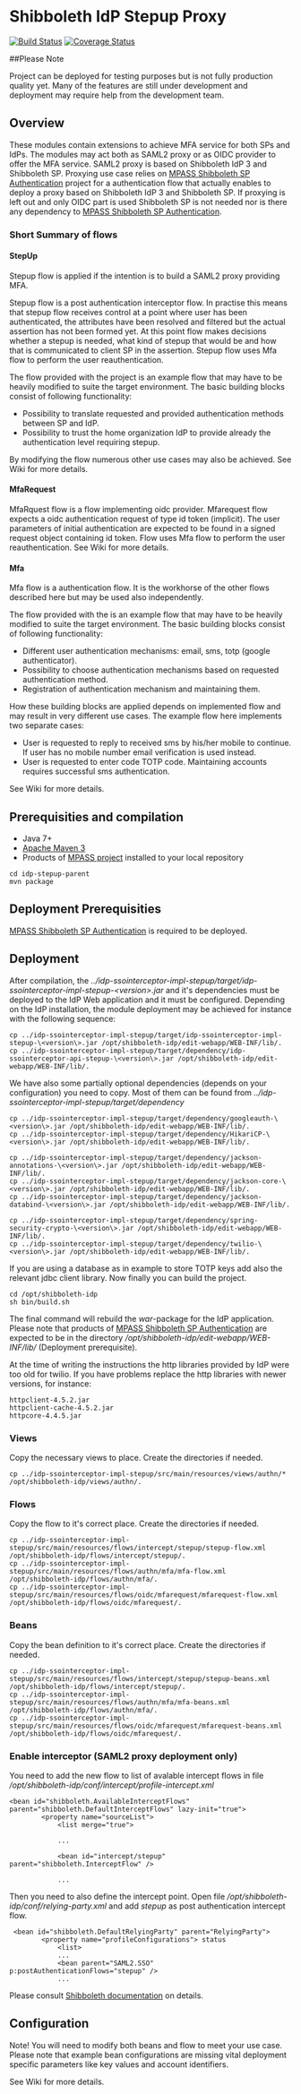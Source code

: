 # Shibboleth IdP Stepup Proxy

[![Build Status](https://travis-ci.org/CSC-IT-Center-for-Science/stepup-proxy.svg?branch=master)](https://travis-ci.org/CSC-IT-Center-for-Science/stepup-proxy)
[![Coverage Status](https://coveralls.io/repos/github/CSC-IT-Center-for-Science/stepup-proxy/badge.svg?branch=master)](https://coveralls.io/github/CSC-IT-Center-for-Science/stepup-proxy?branch=master)

##Please Note

Project can be deployed for testing purposes but is not fully production quality yet. Many of the features are still under development and deployment may require help from the development team.  

## Overview
These modules contain extensions to achieve MFA service for both SPs and IdPs. The modules may act both as SAML2 proxy or as OIDC provider to offer the MFA service. SAML2 proxy is based on Shibboleth IdP 3 and Shibboleth SP. Proxying use case relies on [MPASS Shibboleth SP Authentication](https://github.com/Digipalvelutehdas/MPASS-proxy/tree/master/idp-authn-impl-shibsp) project for a authentication flow that actually enables to deploy a proxy based on Shibboleth IdP 3 and Shibboleth SP. If proxying is left out and only OIDC part is used Shibboleth SP is not needed nor is there any dependency to [MPASS Shibboleth SP Authentication](https://github.com/Digipalvelutehdas/MPASS-proxy/tree/master/idp-authn-impl-shibsp). 

### Short Summary of flows

#### StepUp
Stepup flow is applied if the intention is to  build a SAML2 proxy providing MFA.

Stepup flow is a post authentication interceptor flow. In practise this means that stepup flow receives control at a point where user has been  authenticated, the attributes have been resolved and filtered but the actual assertion has not been formed yet. At this point flow makes decisions whether a stepup is needed, what kind of stepup that would be and how that is communicated to client SP in the assertion. Stepup flow uses Mfa flow to perform the user reauthentication.

The flow provided with the project is an example flow that may have to be heavily modified to suite the target environment. The basic building blocks consist of following functionality:

- Possibility to translate requested and provided authentication methods between SP and IdP.
- Possibility to trust the home organization IdP to provide already the authentication level requiring stepup. 

By modifying the flow numerous other use cases may also be achieved. See Wiki for more details. 

#### MfaRequest
MfaRquest flow is a flow implementing oidc provider. Mfarequest flow expects a oidc authentication request of type id token (implicit). The user parameters of initial authentication are expected to be found in a signed request object containing id token. Flow uses Mfa flow to perform the user reauthentication. See Wiki for more details.   


#### Mfa
Mfa flow is a authentication flow. It is the workhorse of the other flows described here but may be used also independently. 

The flow provided with the is an example flow that may have to be heavily modified to suite the target environment. The basic building blocks consist of following functionality:

- Different user authentication mechanisms: email, sms, totp (google authenticator).
- Possibility to choose authentication mechanisms based on requested authentication method.
- Registration of authentication mechanism and maintaining them.

How these building blocks are applied depends on implemented flow and may result in very different use cases. The example flow here implements two separate cases:

- User is requested to reply to received sms by his/her mobile to continue. If user has no mobile number email verification is used instead.
- User is requested to enter code TOTP code. Maintaining accounts requires successful sms authentication.

See Wiki for more details.

## Prerequisities and compilation

- Java 7+
- [Apache Maven 3](https://maven.apache.org/)
- Products of [MPASS project](https://github.com/Digipalvelutehdas/MPASS-proxy/tree/master/idp-mpass-parent) installed to  your local repository

```
cd idp-stepup-parent
mvn package
```


## Deployment Prerequisities
[MPASS Shibboleth SP Authentication](https://github.com/Digipalvelutehdas/MPASS-proxy/tree/master/idp-authn-impl-shibsp) is required to be deployed.

## Deployment
After compilation, the _../idp-ssointerceptor-impl-stepup/target/idp-ssointerceptor-impl-stepup-\<version\>.jar_  and it's dependencies must be deployed to the IdP Web application and it must be configured. Depending on the IdP installation, the module deployment may be achieved for instance with the following sequence:

```
cp ../idp-ssointerceptor-impl-stepup/target/idp-ssointerceptor-impl-stepup-\<version\>.jar /opt/shibboleth-idp/edit-webapp/WEB-INF/lib/.
cp ../idp-ssointerceptor-impl-stepup/target/dependency/idp-ssointerceptor-api-stepup-\<version\>.jar /opt/shibboleth-idp/edit-webapp/WEB-INF/lib/.
```
We have also some partially optional dependencies (depends on your configuration) you need to copy. Most of them can be found from _../idp-ssointerceptor-impl-stepup/target/dependency_
```
cp ../idp-ssointerceptor-impl-stepup/target/dependency/googleauth-\<version\>.jar /opt/shibboleth-idp/edit-webapp/WEB-INF/lib/.
cp ../idp-ssointerceptor-impl-stepup/target/dependency/HikariCP-\<version\>.jar /opt/shibboleth-idp/edit-webapp/WEB-INF/lib/.

cp ../idp-ssointerceptor-impl-stepup/target/dependency/jackson-annotations-\<version\>.jar /opt/shibboleth-idp/edit-webapp/WEB-INF/lib/.
cp ../idp-ssointerceptor-impl-stepup/target/dependency/jackson-core-\<version\>.jar /opt/shibboleth-idp/edit-webapp/WEB-INF/lib/.
cp ../idp-ssointerceptor-impl-stepup/target/dependency/jackson-databind-\<version\>.jar /opt/shibboleth-idp/edit-webapp/WEB-INF/lib/.

cp ../idp-ssointerceptor-impl-stepup/target/dependency/spring-security-crypto-\<version\>.jar /opt/shibboleth-idp/edit-webapp/WEB-INF/lib/.
cp ../idp-ssointerceptor-impl-stepup/target/dependency/twilio-\<version\>.jar /opt/shibboleth-idp/edit-webapp/WEB-INF/lib/.
```
If you are using a database as in example to store TOTP keys add also the relevant jdbc client library. Now finally you can build the project.
```
cd /opt/shibboleth-idp
sh bin/build.sh
```

The final command will rebuild the _war_-package for the IdP application. Please note that products of [MPASS Shibboleth SP Authentication](https://github.com/Digipalvelutehdas/MPASS-proxy/tree/master/idp-authn-impl-shibsp) are expected to be in the directory _/opt/shibboleth-idp/edit-webapp/WEB-INF/lib/_ (Deployment prerequisite).

At the time of writing the instructions the http libraries provided by IdP were too old for twilio. If you have problems replace the http libraries with newer versions, for instance:
```
httpclient-4.5.2.jar
httpclient-cache-4.5.2.jar
httpcore-4.4.5.jar
```

### Views
Copy the necessary views to place. Create the directories if needed. 

```
cp ../idp-ssointerceptor-impl-stepup/src/main/resources/views/authn/* /opt/shibboleth-idp/views/authn/.
```
### Flows
Copy the flow to it's correct place. Create the directories if needed.
```
cp ../idp-ssointerceptor-impl-stepup/src/main/resources/flows/intercept/stepup/stepup-flow.xml /opt/shibboleth-idp/flows/intercept/stepup/.
cp ../idp-ssointerceptor-impl-stepup/src/main/resources/flows/authn/mfa/mfa-flow.xml /opt/shibboleth-idp/flows/authn/mfa/.
cp ../idp-ssointerceptor-impl-stepup/src/main/resources/flows/oidc/mfarequest/mfarequest-flow.xml /opt/shibboleth-idp/flows/oidc/mfarequest/.
```

### Beans
Copy the bean definition to it's correct place. Create the directories if needed.
```
cp ../idp-ssointerceptor-impl-stepup/src/main/resources/flows/intercept/stepup/stepup-beans.xml /opt/shibboleth-idp/flows/intercept/stepup/.
cp ../idp-ssointerceptor-impl-stepup/src/main/resources/flows/authn/mfa/mfa-beans.xml /opt/shibboleth-idp/flows/authn/mfa/.
cp ../idp-ssointerceptor-impl-stepup/src/main/resources/flows/oidc/mfarequest/mfarequest-beans.xml /opt/shibboleth-idp/flows/oidc/mfarequest/.
```

### Enable interceptor (SAML2 proxy deployment only)
You need to add the new flow to list of avalable intercept flows in file _/opt/shibboleth-idp/conf/intercept/profile-intercept.xml_

```
<bean id="shibboleth.AvailableInterceptFlows" parent="shibboleth.DefaultInterceptFlows" lazy-init="true">
        <property name="sourceList">
            <list merge="true">
            
            ...
            
            <bean id="intercept/stepup" parent="shibboleth.InterceptFlow" /> 
            
            ...
```
Then you need to also define the intercept point. Open file _/opt/shibboleth-idp/conf/relying-party.xml_ and add _stepup_ as post authentication intercept flow.
```
 <bean id="shibboleth.DefaultRelyingParty" parent="RelyingParty">
        <property name="profileConfigurations"> status
            <list>
            ...
            <bean parent="SAML2.SSO" p:postAuthenticationFlows="stepup" />
            ...
```
Please consult [Shibboleth documentation](https://wiki.shibboleth.net/confluence/display/IDP30/ProfileInterceptConfiguration#ProfileInterceptConfiguration-EnablingIntercepts) on details.

## Configuration 

Note! You will need to modify both beans and flow to meet your use case. Please note that example bean configurations are missing vital deployment specific parameters like key values and account identifiers.  

See Wiki for more details.


